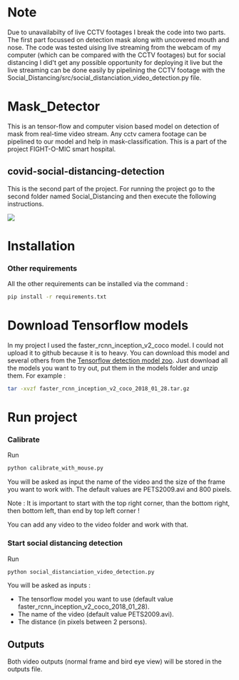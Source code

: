 # Note
Due to unavailabilty of live CCTV footages I break the code into two parts. The first part focussed on detection mask along with uncovered mouth and nose. The code was tested uising live streaming from the webcam of my computer (which can be compared with the CCTV footages) but for social distancing I did't get any possible opportunity for deploying it live but the live streaming can be done easily by pipelining the CCTV footage with the Social_Distancing/src/social_distanciation_video_detection.py file.


# Mask_Detector

This is an tensor-flow and computer vision based model on detection of mask from real-time video stream. Any cctv camera footage can be pipelined to our model and help in mask-classification. This is a part of the project FIGHT-O-MIC smart hospital.







## covid-social-distancing-detection

This is the second part of the project. For running the project go to the second folder named Social_Distancing and then execute the following instructions.

![](/img/result.gif)

# Installation

### Other requirements
All the other requirements can be installed via the command : 
```bash
pip install -r requirements.txt
```

# Download Tensorflow models

In my project I used the faster_rcnn_inception_v2_coco model. I could not upload it to github because it is to heavy. You can download this model and several others from the [Tensorflow detection model zoo](https://github.com/tensorflow/models/blob/master/research/object_detection/g3doc/detection_model_zoo.md). 
Just download all the models you want to try out, put them in the models folder and unzip them. For example :
```bash
tar -xvzf faster_rcnn_inception_v2_coco_2018_01_28.tar.gz
```

# Run project

### Calibrate
Run 
```bash
python calibrate_with_mouse.py
```
You will be asked as input the name of the video and the size of the frame you want to work with. The default values are PETS2009.avi and 800 pixels.

Note : It is important to start with the top right corner, than the bottom right, then bottom left, than end by top left corner !

You can add any video to the video folder and work with that.

### Start social distancing detection
Run 
```bash
python social_distanciation_video_detection.py
```
You will be asked as inputs :
- The tensorflow model you want to use (default value faster_rcnn_inception_v2_coco_2018_01_28).
- The name of the video (default value PETS2009.avi).
- The distance (in pixels between 2 persons).

## Outputs
Both video outputs (normal frame and bird eye view) will be stored in the outputs file.

